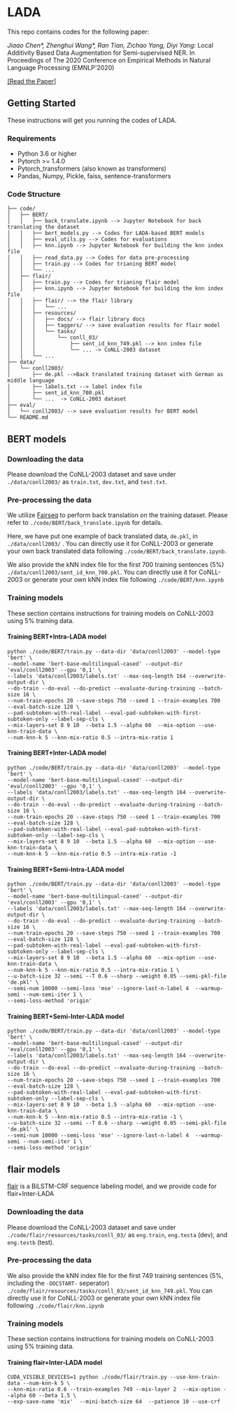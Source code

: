 # LADA
This repo contains codes for the following paper: 



*Jiaao Chen\*, Zhenghui Wang\*, Ran Tian, Zichao Yang, Diyi Yang*:  Local Additivity Based Data Augmentation for Semi-supervised NER. In Proceedings of The 2020 Conference on Empirical Methods in Natural Language Processing (EMNLP'2020)

[[Read the Paper]](https://arxiv.org/abs/2010.01677)


## Getting Started
These instructions will get you running the codes of LADA.

### Requirements
* Python 3.6 or higher
* Pytorch >= 1.4.0
* Pytorch_transformers (also known as transformers)
* Pandas, Numpy, Pickle, faiss, sentence-transformers



### Code Structure
```
├── code/
│   ├── BERT/
│   │   ├── back_translate.ipynb --> Jupyter Notebook for back translating the dataset
│   │   ├── bert_models.py --> Codes for LADA-based BERT models
│   │   ├── eval_utils.py --> Codes for evaluations
│   │   ├── knn.ipynb --> Jupyter Notebook for building the knn index file
│   │   ├── read_data.py --> Codes for data pre-processing
│   │   ├── train.py --> Codes for trianing BERT model
│   │   └── ...
│   ├── flair/
│   │   ├── train.py --> Codes for trianing flair model
│   │   ├── knn.ipynb --> Jupyter Notebook for building the knn index file
│   │   ├── flair/ --> the flair library
│   │   │   └── ...
│   │   ├── resources/
│   │   │   ├── docs/ --> flair library docs
│   │   │   ├── taggers/ --> save evaluation results for flair model
│   │   │   └── tasks/
│   │   │       └── conll_03/
│   │   │           ├── sent_id_knn_749.pkl --> knn index file
│   │   │           └── ... -> CoNLL-2003 dataset
│   │   └── ...
├── data/
│   └── conll2003/
│       ├── de.pkl -->Back translated training dataset with German as middle language
│       ├── labels.txt --> label index file
│       ├── sent_id_knn_700.pkl
│       └── ...  -> CoNLL-2003 dataset
├── eval/
│   └── conll2003/ --> save evaluation results for BERT model
└── README.md
```
## BERT models

### Downloading the data
Please download the CoNLL-2003 dataset and save under `./data/conll2003/` as `train.txt`, `dev.txt`, and `test.txt`.

### Pre-processing the data


We utilize [Fairseq](https://github.com/pytorch/fairseq) to perform back translation on the training dataset. Please refer to `./code/BERT/back_translate.ipynb` for details.

Here, we have put one example of back translated data, `de.pkl`, in `./data/conll2003/` . You can directly use it for CoNLL-2003 or generate your own back translated data following  `./code/BERT/back_translate.ipynb`.

We also provide the kNN index file for the first 700 training sentences (5%) `./data/conll2003/sent_id_knn_700.pkl`. You can directly use it for CoNLL-2003 or generate your own kNN index file following `./code/BERT/knn.ipynb`


### Training models
These section contains instructions for training models on CoNLL-2003 using 5% training data.

#### Training BERT+Intra-LADA model
```shell
python ./code/BERT/train.py --data-dir 'data/conll2003' --model-type 'bert' \
--model-name 'bert-base-multilingual-cased' --output-dir 'eval/conll2003' --gpu '0,1' \
--labels 'data/conll2003/labels.txt' --max-seq-length 164 --overwrite-output-dir \
--do-train --do-eval --do-predict --evaluate-during-training --batch-size 16 \
--num-train-epochs 20 --save-steps 750 --seed 1 --train-examples 700  --eval-batch-size 128 \
--pad-subtoken-with-real-label --eval-pad-subtoken-with-first-subtoken-only --label-sep-cls \
--mix-layers-set 8 9 10  --beta 1.5 --alpha 60  --mix-option --use-knn-train-data \
--num-knn-k 5 --knn-mix-ratio 0.5 --intra-mix-ratio 1 
```
#### Training BERT+Inter-LADA model
```shell
python ./code/BERT/train.py --data-dir 'data/conll2003' --model-type 'bert' \
--model-name 'bert-base-multilingual-cased' --output-dir 'eval/conll2003' --gpu '0,1' \
--labels 'data/conll2003/labels.txt' --max-seq-length 164 --overwrite-output-dir \
--do-train --do-eval --do-predict --evaluate-during-training --batch-size 16 \
--num-train-epochs 20 --save-steps 750 --seed 1 --train-examples 700  --eval-batch-size 128 \ 
--pad-subtoken-with-real-label --eval-pad-subtoken-with-first-subtoken-only --label-sep-cls \ 
--mix-layers-set 8 9 10  --beta 1.5 --alpha 60  --mix-option --use-knn-train-data \
--num-knn-k 5 --knn-mix-ratio 0.5 --intra-mix-ratio -1  

```
#### Training BERT+Semi-Intra-LADA model
```shell
python ./code/BERT/train.py --data-dir 'data/conll2003' --model-type 'bert' \
--model-name 'bert-base-multilingual-cased' --output-dir 'eval/conll2003' --gpu '0,1' \
--labels 'data/conll2003/labels.txt' --max-seq-length 164 --overwrite-output-dir \
--do-train --do-eval --do-predict --evaluate-during-training --batch-size 16 \
--num-train-epochs 20 --save-steps 750 --seed 1 --train-examples 700  --eval-batch-size 128 \
--pad-subtoken-with-real-label --eval-pad-subtoken-with-first-subtoken-only --label-sep-cls \
--mix-layers-set 8 9 10  --beta 1.5 --alpha 60  --mix-option --use-knn-train-data \
--num-knn-k 5 --knn-mix-ratio 0.5 --intra-mix-ratio 1 \
--u-batch-size 32 --semi --T 0.6 --sharp --weight 0.05 --semi-pkl-file 'de.pkl' \
--semi-num 10000 --semi-loss 'mse' --ignore-last-n-label 4  --warmup-semi --num-semi-iter 1 \
--semi-loss-method 'origin' 
```
#### Training BERT+Semi-Inter-LADA model
```shell
python ./code/BERT/train.py --data-dir 'data/conll2003' --model-type 'bert' \
--model-name 'bert-base-multilingual-cased' --output-dir 'eval/conll2003' --gpu '0,1' \
--labels 'data/conll2003/labels.txt' --max-seq-length 164 --overwrite-output-dir \
--do-train --do-eval --do-predict --evaluate-during-training --batch-size 16 \
--num-train-epochs 20 --save-steps 750 --seed 1 --train-examples 700  --eval-batch-size 128 \ 
--pad-subtoken-with-real-label --eval-pad-subtoken-with-first-subtoken-only --label-sep-cls \
--mix-layers-set 8 9 10  --beta 1.5 --alpha 60  --mix-option --use-knn-train-data \
--num-knn-k 5 --knn-mix-ratio 0.5 --intra-mix-ratio -1 \
--u-batch-size 32 --semi --T 0.6 --sharp --weight 0.05 --semi-pkl-file 'de.pkl' \
--semi-num 10000 --semi-loss 'mse' --ignore-last-n-label 4  --warmup-semi --num-semi-iter 1 \
--semi-loss-method 'origin' 

```


#### 
## flair models

[flair](https://github.com/flairNLP/flair) is a BiLSTM-CRF sequence labeling model, and we provide code for flair+Inter-LADA 

### Downloading the data
Please download the CoNLL-2003 dataset and save under `./code/flair/resources/tasks/conll_03/` as `eng.train`, `eng.testa` (dev), and `eng.testb` (test).

### Pre-processing the data

We also provide the kNN index file for the first 749 training sentences (5%, including the `-DOCSTART-` seperator) `./code/flair/resources/tasks/conll_03/sent_id_knn_749.pkl`. You can directly use it for CoNLL-2003 or generate your own kNN index file following `./code/flair/knn.ipynb`

### Training models
These section contains instructions for training models on CoNLL-2003 using 5% training data.

#### Training flair+Inter-LADA  model
```shell
CUDA_VISIBLE_DEVICES=1 python ./code/flair/train.py --use-knn-train-data --num-knn-k 5 \
--knn-mix-ratio 0.6 --train-examples 749 --mix-layer 2  --mix-option --alpha 60 --beta 1.5 \
--exp-save-name 'mix'  --mini-batch-size 64  --patience 10 --use-crf 
```


